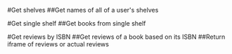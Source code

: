 #Get shelves
##Get names of all of a user's shelves

#Get single shelf
##Get books from single shelf

#Get reviews by ISBN
##Get reviews of a book based on its ISBN
##Return iframe of reviews or actual reviews

